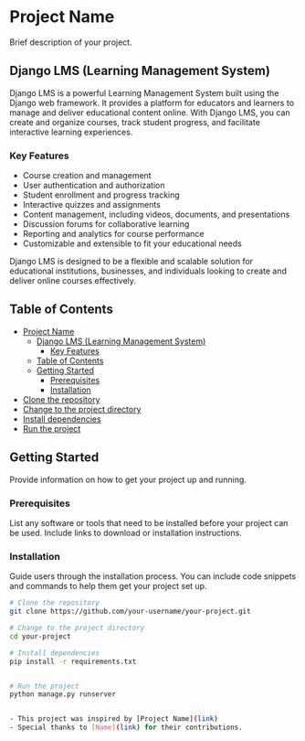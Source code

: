 # Project Name

Brief description of your project.

## Django LMS (Learning Management System)

Django LMS is a powerful Learning Management System built using the Django web framework. It provides a platform for educators and learners to manage and deliver educational content online. With Django LMS, you can create and organize courses, track student progress, and facilitate interactive learning experiences.

### Key Features

- Course creation and management
- User authentication and authorization
- Student enrollment and progress tracking
- Interactive quizzes and assignments
- Content management, including videos, documents, and presentations
- Discussion forums for collaborative learning
- Reporting and analytics for course performance
- Customizable and extensible to fit your educational needs

Django LMS is designed to be a flexible and scalable solution for educational institutions, businesses, and individuals looking to create and deliver online courses effectively.

## Table of Contents

- [Project Name](#project-name)
  - [Django LMS (Learning Management System)](#django-lms-learning-management-system)
    - [Key Features](#key-features)
  - [Table of Contents](#table-of-contents)
  - [Getting Started](#getting-started)
    - [Prerequisites](#prerequisites)
    - [Installation](#installation)
- [Clone the repository](#clone-the-repository)
- [Change to the project directory](#change-to-the-project-directory)
- [Install dependencies](#install-dependencies)
- [Run the project](#run-the-project)

## Getting Started

Provide information on how to get your project up and running.

### Prerequisites

List any software or tools that need to be installed before your project can be used. Include links to download or installation instructions.

### Installation

Guide users through the installation process. You can include code snippets and commands to help them get your project set up.

```bash
# Clone the repository
git clone https://github.com/your-username/your-project.git

# Change to the project directory
cd your-project

# Install dependencies
pip install -r requirements.txt


# Run the project
python manage.py runserver


- This project was inspired by [Project Name](link)
- Special thanks to [Name](link) for their contributions.
